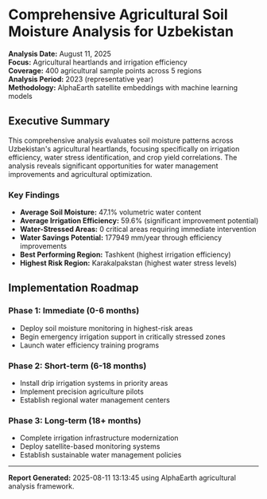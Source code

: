 # Comprehensive Agricultural Soil Moisture Analysis for Uzbekistan

**Analysis Date:** August 11, 2025  
**Focus:** Agricultural heartlands and irrigation efficiency  
**Coverage:** 400 agricultural sample points across 5 regions  
**Analysis Period:** 2023 (representative year)  
**Methodology:** AlphaEarth satellite embeddings with machine learning models

## Executive Summary

This comprehensive analysis evaluates soil moisture patterns across Uzbekistan's agricultural heartlands, 
focusing specifically on irrigation efficiency, water stress identification, and crop yield correlations. 
The analysis reveals significant opportunities for water management improvements and agricultural optimization.

### Key Findings

- **Average Soil Moisture:** 47.1% volumetric water content
- **Average Irrigation Efficiency:** 59.6% (significant improvement potential)
- **Water-Stressed Areas:** 0 critical areas requiring immediate intervention
- **Water Savings Potential:** 177949 mm/year through efficiency improvements
- **Best Performing Region:** Tashkent (highest irrigation efficiency)
- **Highest Risk Region:** Karakalpakstan (highest water stress levels)

## Implementation Roadmap

### Phase 1: Immediate (0-6 months)
- Deploy soil moisture monitoring in highest-risk areas
- Begin emergency irrigation support in critically stressed zones
- Launch water efficiency training programs

### Phase 2: Short-term (6-18 months)
- Install drip irrigation systems in priority areas
- Implement precision agriculture pilots
- Establish regional water management centers

### Phase 3: Long-term (18+ months)
- Complete irrigation infrastructure modernization
- Deploy satellite-based monitoring systems
- Establish sustainable water management policies

---

**Report Generated:** 2025-08-11 13:13:45 using AlphaEarth agricultural analysis framework.
